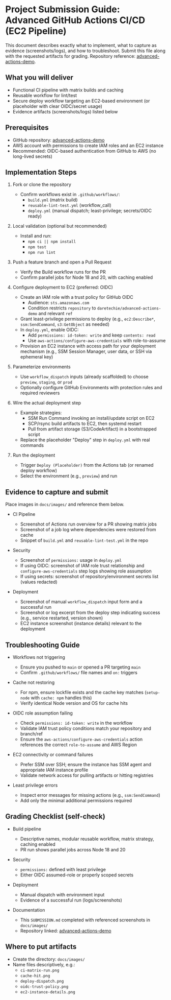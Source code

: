 # Project Submission Guide: Advanced GitHub Actions CI/CD (EC2 Pipeline)

This document describes exactly what to implement, what to capture as evidence (screenshots/logs), and how to troubleshoot. Submit this file along with the requested artifacts for grading. Repository reference: [advanced-actions-demo](https://github.com/daretechie/advanced-actions-demo).

## What you will deliver

- Functional CI pipeline with matrix builds and caching
- Reusable workflow for lint/test
- Secure deploy workflow targeting an EC2-based environment (or placeholder with clear OIDC/secret usage)
- Evidence artifacts (screenshots/logs) listed below

## Prerequisites

- GitHub repository: [advanced-actions-demo](https://github.com/daretechie/advanced-actions-demo)
- AWS account with permissions to create IAM roles and an EC2 instance
- Recommended: OIDC-based authentication from GitHub to AWS (no long-lived secrets)

## Implementation Steps

1. Fork or clone the repository

   - Confirm workflows exist in `.github/workflows/`:
     - `build.yml` (matrix build)
     - `reusable-lint-test.yml` (workflow_call)
     - `deploy.yml` (manual dispatch; least-privilege; secrets/OIDC ready)

2. Local validation (optional but recommended)

   - Install and run:
     - `npm ci || npm install`
     - `npm test`
     - `npm run lint`

3. Push a feature branch and open a Pull Request

   - Verify the Build workflow runs for the PR
   - Confirm parallel jobs for Node 18 and 20, with caching enabled

4. Configure deployment to EC2 (preferred: OIDC)

   - Create an IAM role with a trust policy for GitHub OIDC
     - Audience: `sts.amazonaws.com`
     - Condition restricts `repository` to `daretechie/advanced-actions-demo` and relevant `ref`
   - Grant least-privilege permissions to deploy (e.g., `ec2:Describe*`, `ssm:SendCommand`, `s3:GetObject` as needed)
   - In `deploy.yml`, enable OIDC:
     - Add `permissions: id-token: write` and keep `contents: read`
     - Use `aws-actions/configure-aws-credentials` with role-to-assume
   - Provision an EC2 instance with access path for your deployment mechanism (e.g., SSM Session Manager, user data, or SSH via ephemeral key)

5. Parameterize environments

   - Use `workflow_dispatch` inputs (already scaffolded) to choose `preview`, `staging`, or `prod`
   - Optionally configure GitHub Environments with protection rules and required reviewers

6. Wire the actual deployment step

   - Example strategies:
     - SSM Run Command invoking an install/update script on EC2
     - SCP/rsync build artifacts to EC2, then systemd restart
     - Pull from artifact storage (S3/CodeArtifact) in a bootstrapped script
   - Replace the placeholder "Deploy" step in `deploy.yml` with real commands

7. Run the deployment
   - Trigger `Deploy (Placeholder)` from the Actions tab (or renamed deploy workflow)
   - Select the environment (e.g., `preview`) and run

## Evidence to capture and submit

Place images in `docs/images/` and reference them below.

- CI Pipeline

  - Screenshot of Actions run overview for a PR showing matrix jobs
  - Screenshot of a job log where dependencies were restored from cache
  - Snippet of `build.yml` and `reusable-lint-test.yml` in the repo

- Security

  - Screenshot of `permissions:` usage in `deploy.yml`
  - If using OIDC: screenshot of IAM role trust relationship and `configure-aws-credentials` step logs showing role assumption
  - If using secrets: screenshot of repository/environment secrets list (values redacted)

- Deployment
  - Screenshot of manual `workflow_dispatch` input form and a successful run
  - Screenshot or log excerpt from the deploy step indicating success (e.g., service restarted, version shown)
  - EC2 instance screenshot (instance details) relevant to the deployment

## Troubleshooting Guide

- Workflows not triggering

  - Ensure you pushed to `main` or opened a PR targeting `main`
  - Confirm `.github/workflows/` file names and `on:` triggers

- Cache not restoring

  - For npm, ensure lockfile exists and the cache key matches (`setup-node` with `cache: npm` handles this)
  - Verify identical Node version and OS for cache hits

- OIDC role assumption failing

  - Check `permissions: id-token: write` in the workflow
  - Validate IAM trust policy conditions match your repository and branch/ref
  - Ensure the `aws-actions/configure-aws-credentials` action references the correct `role-to-assume` and AWS Region

- EC2 connectivity or command failures

  - Prefer SSM over SSH; ensure the instance has SSM agent and appropriate IAM instance profile
  - Validate network access for pulling artifacts or hitting registries

- Least privilege errors
  - Inspect error messages for missing actions (e.g., `ssm:SendCommand`)
  - Add only the minimal additional permissions required

## Grading Checklist (self-check)

- Build pipeline

  - Descriptive names, modular reusable workflow, matrix strategy, caching enabled
  - PR run shows parallel jobs across Node 18 and 20

- Security

  - `permissions:` defined with least privilege
  - Either OIDC assumed-role or properly scoped secrets

- Deployment

  - Manual dispatch with environment input
  - Evidence of a successful run (logs/screenshots)

- Documentation
  - This `SUBMISSION.md` completed with referenced screenshots in `docs/images/`
  - Repository linked: [advanced-actions-demo](https://github.com/daretechie/advanced-actions-demo)

## Where to put artifacts

- Create the directory: `docs/images/`
- Name files descriptively, e.g.:
  - `ci-matrix-run.png`
  - `cache-hit.png`
  - `deploy-dispatch.png`
  - `oidc-trust-policy.png`
  - `ec2-instance-details.png`
